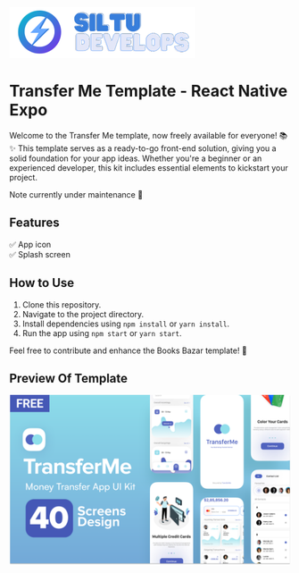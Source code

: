 ![Screenshot](/assets/github-logo-banner.png)

# Transfer Me Template - React Native Expo

Welcome to the Transfer Me template, now freely available for everyone! 📚✨ This template serves as a ready-to-go front-end solution, giving you a solid foundation for your app ideas. Whether you're a beginner or an experienced developer, this kit includes essential elements to kickstart your project.

Note currently under maintenance 🔨

## Features

✅ App icon  
✅ Splash screen  

## How to Use

1. Clone this repository.
2. Navigate to the project directory.
3. Install dependencies using `npm install` or `yarn install`.
4. Run the app using `npm start` or `yarn start`.

Feel free to contribute and enhance the Books Bazar template! 🚀

## Preview Of Template

![Screenshot](/cover-github-promo.png)